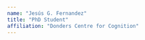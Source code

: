 ```yaml
---
name: "Jesús G. Fernandez"
title: "PhD Student"
affiliation: "Donders Centre for Cognition"
---
```

